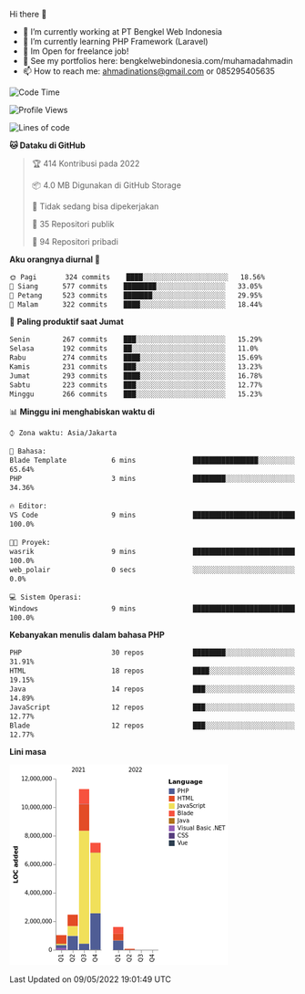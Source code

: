 Hi there 👋

- 🔭 I’m currently working at PT Bengkel Web Indonesia
- 🌱 I’m currently learning PHP Framework (Laravel)
- 📂 Im Open for freelance job!
- 🧷 See my portfolios here: bengkelwebindonesia.com/muhamadahmadin
- 📫 How to reach me: ahmadinations@gmail.com or 085295405635


<!--START_SECTION:waka-->
![Code Time](http://img.shields.io/badge/Code%20Time-0-blue)

![Profile Views](http://img.shields.io/badge/Profil%20dilihat-5-blue)

![Lines of code](https://img.shields.io/badge/Sejak%20Hello%20World%20aku%20telah%20menulis-24%20Million%20baris%20kode-blue)

**🐱 Dataku di GitHub** 

> 🏆 414 Kontribusi pada 2022
 > 
> 📦 4.0 MB Digunakan di GitHub Storage 
 > 
> 🚫 Tidak sedang bisa dipekerjakan
 > 
> 📜 35 Repositori publik 
 > 
> 🔑 94 Repositori pribadi  
 > 
**Aku orangnya diurnal 🐤** 

```text
🌞 Pagi       324 commits    ████░░░░░░░░░░░░░░░░░░░░░   18.56% 
🌆 Siang      577 commits    ████████░░░░░░░░░░░░░░░░░   33.05% 
🌃 Petang     523 commits    ███████░░░░░░░░░░░░░░░░░░   29.95% 
🌙 Malam      322 commits    ████░░░░░░░░░░░░░░░░░░░░░   18.44%

```
📅 **Paling produktif saat Jumat** 

```text
Senin        267 commits    ███░░░░░░░░░░░░░░░░░░░░░░   15.29% 
Selasa       192 commits    ██░░░░░░░░░░░░░░░░░░░░░░░   11.0% 
Rabu         274 commits    ████░░░░░░░░░░░░░░░░░░░░░   15.69% 
Kamis        231 commits    ███░░░░░░░░░░░░░░░░░░░░░░   13.23% 
Jumat        293 commits    ████░░░░░░░░░░░░░░░░░░░░░   16.78% 
Sabtu        223 commits    ███░░░░░░░░░░░░░░░░░░░░░░   12.77% 
Minggu       266 commits    ███░░░░░░░░░░░░░░░░░░░░░░   15.23%

```


📊 **Minggu ini menghabiskan waktu di** 

```text
⌚︎ Zona waktu: Asia/Jakarta

💬 Bahasa: 
Blade Template           6 mins              ████████████████░░░░░░░░░   65.64% 
PHP                      3 mins              ████████░░░░░░░░░░░░░░░░░   34.36%

🔥 Editor: 
VS Code                  9 mins              █████████████████████████   100.0%

🐱‍💻 Proyek: 
wasrik                   9 mins              █████████████████████████   100.0% 
web_polair               0 secs              ░░░░░░░░░░░░░░░░░░░░░░░░░   0.0%

💻 Sistem Operasi: 
Windows                  9 mins              █████████████████████████   100.0%

```

**Kebanyakan menulis dalam bahasa PHP** 

```text
PHP                      30 repos            ████████░░░░░░░░░░░░░░░░░   31.91% 
HTML                     18 repos            ████░░░░░░░░░░░░░░░░░░░░░   19.15% 
Java                     14 repos            ███░░░░░░░░░░░░░░░░░░░░░░   14.89% 
JavaScript               12 repos            ███░░░░░░░░░░░░░░░░░░░░░░   12.77% 
Blade                    12 repos            ███░░░░░░░░░░░░░░░░░░░░░░   12.77%

```


**Lini masa**

![Chart not found](https://raw.githubusercontent.com/MuhamadAhmadin/MuhamadAhmadin/master/charts/bar_graph.png) 


 Last Updated on 09/05/2022 19:01:49 UTC
<!--END_SECTION:waka-->
